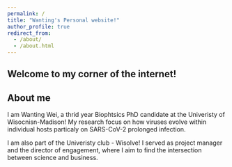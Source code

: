```yaml
---
permalink: /
title: "Wanting's Personal website!"
author_profile: true
redirect_from: 
  - /about/
  - /about.html
---
```



Welcome to my corner of the internet! 
------

About me
------
I am Wanting Wei, a thrid year Biophtsics PhD candidate at the Univeristy of Wisocnisn-Madison! My research focus on how viruses evolve within individual hosts particaly on SARS-CoV-2 prolonged infection.

I am also part of the Univeristy club - Wisolve! I served as project manager and the director of engagement, where I aim to find the intersection between science and business.